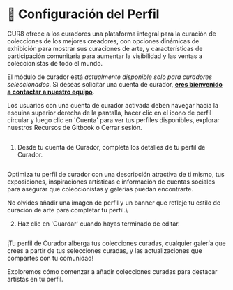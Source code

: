 # 🎨 Configuración del Perfil

CUR8 ofrece a los curadores una plataforma integral para la curación de colecciones de los mejores creadores, con opciones dinámicas de exhibición para mostrar sus curaciones de arte, y características de participación comunitaria para aumentar la visibilidad y las ventas a coleccionistas de todo el mundo.

El módulo de curador está _actualmente disponible solo para curadores seleccionados_. Si deseas solicitar una cuenta de curador, [**eres bienvenido a contactar a nuestro equipo**](https://x.com/Cur8Labs).&#x20;

Los usuarios con una cuenta de curador activada deben navegar hacia la esquina superior derecha de la pantalla, hacer clic en el icono de perfil circular y luego clic en 'Cuenta' para ver tus perfiles disponibles, explorar nuestros Recursos de Gitbook o Cerrar sesión.

<figure><img src="../.gitbook/assets/Screenshot 2025-01-03 at 07.47.41.png" alt=""><figcaption></figcaption></figure>

1. Desde tu cuenta de Curador, completa los detalles de tu perfil de Curador.

<figure><img src="../.gitbook/assets/Screenshot 2025-03-21 at 10.31.10.png" alt=""><figcaption></figcaption></figure>

Optimiza tu perfil de curador con una descripción atractiva de ti mismo, tus exposiciones, inspiraciones artísticas e información de cuentas sociales para asegurar que coleccionistas y galerías puedan encontrarte.

No olvides añadir una imagen de perfil y un banner que refleje tu estilo de curación de arte para completar tu perfil.\

2. Haz clic en 'Guardar' cuando hayas terminado de editar.

<figure><img src="../.gitbook/assets/Screenshot 2025-03-21 at 10.32.44.png" alt=""><figcaption></figcaption></figure>

¡Tu perfil de Curador alberga tus colecciones curadas, cualquier galería que crees a partir de tus selecciones curadas, y las actualizaciones que compartes con tu comunidad!&#x20;

Exploremos cómo comenzar a añadir colecciones curadas para destacar artistas en tu perfil.